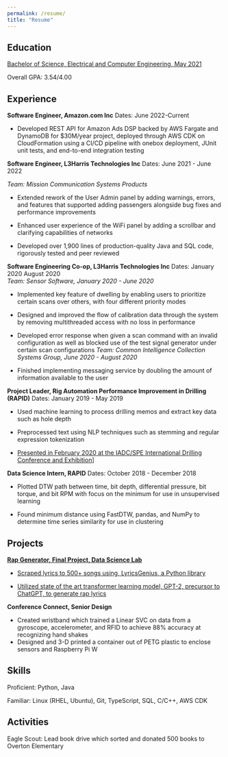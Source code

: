 ```yaml
---
permalink: /resume/
title: "Resume"
---
```


## Education

[Bachelor of Science, Electrical and Computer Engineering, May 2021](https://utdirect.utexas.edu/apps/degree/degrees/nlogon/?s_last_name_read=&s_last_isn_read=&s_first_name_read=&s_first_isn_read=&s_first_time_sw=X&s_start_name=prinz%2C+matthew&s_start_page=Submit)

Overall GPA: 3.54/4.00

## Experience

**Software Engineer, Amazon.com Inc** Dates: June 2022-Current


* Developed REST API for Amazon Ads DSP backed by AWS Fargate and DynamoDB for $30M/year project, deployed through AWS CDK on CloudFormation using a CI/CD pipeline with onebox deployment, JUnit unit tests, and end-to-end integration testing


**Software Engineer, L3Harris Technologies Inc** Dates: June 2021 - June 2022		     

*Team: Mission Communication Systems Products*						     
* Extended rework of the User Admin panel by adding warnings, errors, and features that supported adding passengers alongside bug fixes and performance improvements

* Enhanced user experience of the WiFi panel by adding a scrollbar and clarifying capabilities of networks 

* Developed over 1,900 lines of production-quality Java and SQL code, rigorously tested and peer reviewed

**Software Engineering Co-op, L3Harris Technologies Inc** Dates: January 2020 August 2020				     
*Team: Sensor Software, January 2020 - June 2020*
* Implemented key feature of dwelling by enabling users to prioritize certain scans over others, with four different priority modes

* Designed and improved the flow of calibration data through the system by removing multithreaded access with no loss in performance

* Developed error response when given a scan command with an invalid configuration as well as blocked use of the test signal generator under certain scan configurations
*Team: Common Intelligence Collection Systems Group, June 2020 - August 2020*
* Finished implementing messaging service by doubling the amount of information available to the user

**Project Leader, Rig Automation Performance Improvement in Drilling (RAPID)** Dates: January 2019 - May 2019

* Used machine learning to process drilling memos and extract key data such as hole depth

* Preprocessed text using NLP techniques such as stemming and regular expression tokenization

* [Presented in February 2020 at the IADC/SPE International Drilling Conference and Exhibition](https://www.researchgate.net/publication/339372307_Auto-Suggestive_Real-Time_Classification_of_Driller_Memos_into_Activity_Codes_for_Invisible_Lost_Time_Analysis)]

**Data Science Intern, RAPID** Dates: October 2018 - December 2018

* Plotted DTW path between time, bit depth, differential pressure, bit torque, and bit RPM with focus on the minimum for use in unsupervised learning 

* Found minimum distance using FastDTW, pandas, and NumPy to determine time series similarity for use in clustering


## Projects 

**[Rap Generator, Final Project, Data Science Lab](https://medium.com/@strawnsc/rap-god-or-machine-edac8891e119)**

* [Scraped lyrics to 500+ songs using, LyricsGenius, a Python library](https://colab.research.google.com/drive/1497sUschgEUOzt3CkgNlqAaDVWIObeq1?usp=sharing)

* [Utilized state of the art transformer learning model, GPT-2, precursor to ChatGPT, to generate rap lyrics](https://colab.research.google.com/drive/15ZvHg7Uz7znir2hjSTyW9I_oT_sg12sr?usp=sharing)


**Conference Connect, Senior Design**

* Created wristband which trained a Linear SVC on data from a gyroscope, accelerometer, and RFID to achieve 88% accuracy at recognizing hand shakes
* Designed and 3-D printed a container out of PETG plastic to enclose sensors and Raspberry Pi W

## Skills

Proficient: Python, Java

Familiar: Linux (RHEL, Ubuntu), Git, TypeScript, SQL, C/C++, AWS CDK

## Activities
Eagle Scout: Lead book drive which sorted and donated 500 books to Overton Elementary
